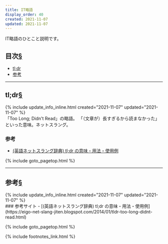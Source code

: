 ```yaml
---
title: IT略語
display_order: 40
created: 2021-11-07
updated: 2021-11-07
---
```

IT略語のひとこと説明です。

## <a name="index">目次</a><a class="heading-anchor-permalink" href="#目次">§</a>

<ul id="index_ul">
<li><a href="#tl;dr">tl;dr</a></li>
<li><a href="#参考">参考</a></li>
</ul>

* * *
## <a name="tl;dr">tl;dr</a><a class="heading-anchor-permalink" href="#tl;dr">§</a>
<div class="chapter-updated">{% include update_info_inline.html created="2021-11-07" updated="2021-11-07" %}</div>
「Too Long; Didn't Read」の略語。  
「（文章が）長すぎるから読まなかった」といった意味。ネットスラング。

### 参考
- [(英語ネットスラング辞典) tl;dr の意味・用法・使用例](https://eigo-net-slang-jiten.blogspot.com/2014/01/tldr-too-long-didnt-read.html)

{% include goto_pagetop.html %}

* * *
## <a name="参考">参考</a><a class="heading-anchor-permalink" href="#参考">§</a>
<div class="chapter-updated">{% include update_info_inline.html created="2021-11-07" updated="2021-11-07" %}</div>
### 参考サイト
- [(英語ネットスラング辞典) tl;dr の意味・用法・使用例](https://eigo-net-slang-jiten.blogspot.com/2014/01/tldr-too-long-didnt-read.html)

{% include goto_pagetop.html %}

{% include footnotes_link.html %}
